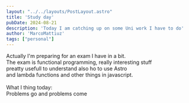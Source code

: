 ```yaml
---
layout: "../../layouts/PostLayout.astro"
title: 'Study day'
pubDate: 2024-08-21
description: 'Today I am catching up on some Uni work I have to do'
author: 'MarcoMattiuz'
tags: ["personal"]
---
```

Actually I'm preparing for an exam I have in a bit.<br>
The exam is functional programming, really interesting stuff<br>
preatty usefull to understand also ho to use Astro <br>
and lambda functions and other things in javascript.
<br> <br>
What I thing today:<br>
Problems go and problems come  
